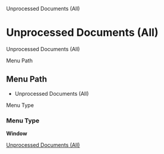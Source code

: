 
Unprocessed Documents (All)
# Unprocessed Documents (All)


Unprocessed Documents (All)

Menu Path
## Menu Path



- Unprocessed Documents (All)

Menu Type
### Menu Type

**Window**


[Unprocessed Documents (All)](../../functional-guide/window/window-unprocessed-documents-all.md)